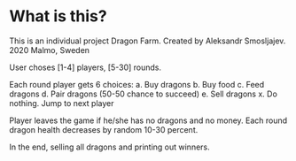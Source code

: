 # What is this?
This is an individual project Dragon Farm.
Created by Aleksandr Smosljajev.
2020 Malmo, Sweden

User choses [1-4] players, [5-30] rounds.

Each round player gets 6 choices:
a. Buy dragons
b. Buy food
c. Feed dragons
d. Pair dragons (50-50 chance to succeed)
e. Sell dragons
x. Do nothing. Jump to next player

Player leaves the game if he/she has no dragons and no money.
Each round dragon health decreases by random 10-30 percent.

In the end, selling all dragons and printing out winners.